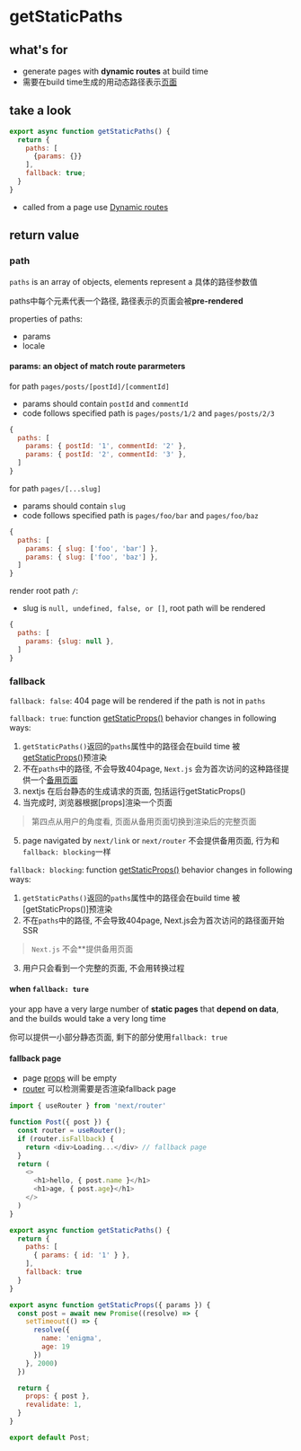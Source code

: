 # getStaticPaths

## what's for

- generate pages with **dynamic routes** at build time
- 需要在build time生成的用动态路径表示[页面](NextJS_Terminology.md#pages)

## take a look

```js
export async function getStaticPaths() {
  return {
    paths: [
      {params: {}}
    ],
    fallback: true;
  }
}
```

- called from a page use [Dynamic routes](NextJs_Routes.md#dynamic-route)

## return value

### path

`paths` is an array of objects, elements represent a 具体的路径参数值

paths中每个元素代表一个路径, 路径表示的页面会被**pre-rendered**

properties of paths:

- params
- locale

#### params: an object of match route pararmeters

for path `pages/posts/[postId]/[commentId]`

- params should contain `postId` and `commentId`
- code follows specified path is `pages/posts/1/2` and `pages/posts/2/3`

```js
{
  paths: [
    params: { postId: '1', commentId: '2' },
    params: { postId: '2', commentId: '3' },
  ]
}
```

for path `pages/[...slug]`

- params should contain `slug`
- code follows specified path is `pages/foo/bar` and `pages/foo/baz`

```js
{
  paths: [
    params: { slug: ['foo', 'bar'] },
    params: { slug: ['foo', 'baz'] },
  ]
}
```

render root path `/`:

- slug is `null, undefined, false, or []`, root path will be rendered

```js
{
  paths: [
    params: {slug: null },
  ]
}
```

### fallback

`fallback: false`: 404 page will be rendered if the path is not in `paths`

`fallback: true`: function [getStaticProps()]() behavior changes in following ways:

1. `getStaticPaths()`返回的`paths`属性中的路径会在build time 被[getStaticProps()](NextJS_DataFetching_GetStaticProps.md)预渲染
2. 不在`paths`中的路径, 不会导致404page, `Next.js` 会为首次访问的这种路径提供一个[备用页面](#fallback-page)
3. nextjs 在后台静态的生成请求的页面, 包括运行getStaticProps()
4. 当完成时, 浏览器根据[props]渲染一个页面

> 第四点从用户的角度看, 页面从备用页面切换到渲染后的完整页面

5. page navigated by `next/link` or `next/router` 不会提供备用页面, 行为和`fallback: blocking`一样

`fallback: blocking`: function [getStaticProps()]() behavior changes in following ways:

1. `getStaticPaths()`返回的`paths`属性中的路径会在build time 被[getStaticProps()]预渲染
2. 不在`paths`中的路径, 不会导致404page, Next.js会为首次访问的路径面开始SSR

> `Next.js` 不会**提供备用页面

3. 用户只会看到一个完整的页面, 不会用转换过程

#### when `fallback: ture`

your app have a very large number of **static pages** that **depend on data**, and the builds would take a very long time

你可以提供一小部分静态页面, 剩下的部分使用`fallback: true`

#### fallback page

- page [props](NextJS_DataFetching_GetStaticProps.md) will be empty
- [router](NextJS_Parse_Route.md) 可以检测需要是否渲染fallback page

```js
import { useRouter } from 'next/router'

function Post({ post }) {
  const router = useRouter();
  if (router.isFallback) {
    return <div>Loading...</div> // fallback page
  }
  return (
    <>
      <h1>hello, { post.name }</h1>
      <h1>age, { post.age}</h1>
    </>
  )
}

export async function getStaticPaths() {
  return {
    paths: [
      { params: { id: '1' } },
    ],
    fallback: true
  }
}

export async function getStaticProps({ params }) {
  const post = await new Promise((resolve) => {
    setTimeout(() => {
      resolve({
        name: 'enigma',
        age: 19
      })
    }, 2000)
  })

  return {
    props: { post },
    revalidate: 1,
  }
}

export default Post;

```

